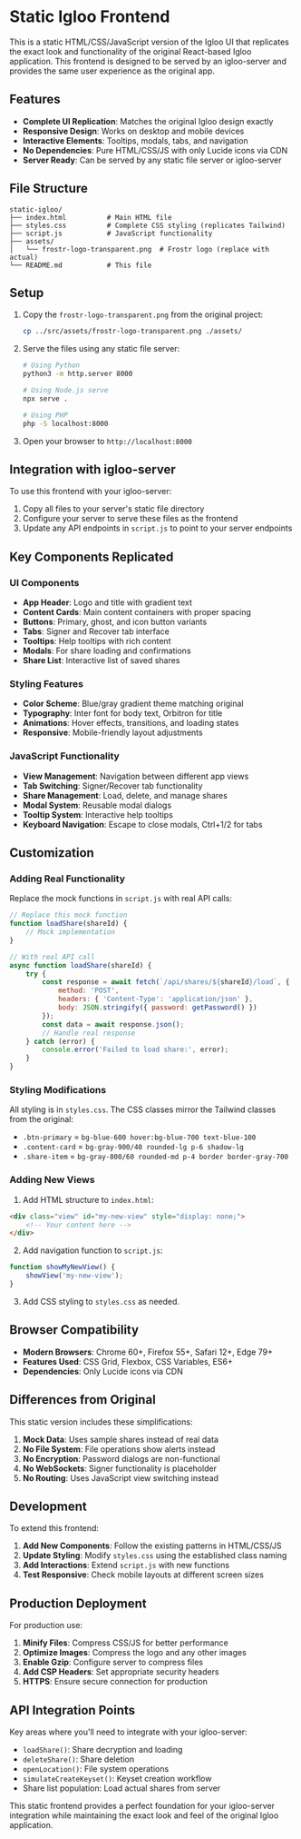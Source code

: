 # Static Igloo Frontend

This is a static HTML/CSS/JavaScript version of the Igloo UI that replicates the exact look and functionality of the original React-based Igloo application. This frontend is designed to be served by an igloo-server and provides the same user experience as the original app.

## Features

- **Complete UI Replication**: Matches the original Igloo design exactly
- **Responsive Design**: Works on desktop and mobile devices
- **Interactive Elements**: Tooltips, modals, tabs, and navigation
- **No Dependencies**: Pure HTML/CSS/JS with only Lucide icons via CDN
- **Server Ready**: Can be served by any static file server or igloo-server

## File Structure

```
static-igloo/
├── index.html          # Main HTML file
├── styles.css          # Complete CSS styling (replicates Tailwind)
├── script.js           # JavaScript functionality
├── assets/
│   └── frostr-logo-transparent.png  # Frostr logo (replace with actual)
└── README.md           # This file
```

## Setup

1. Copy the `frostr-logo-transparent.png` from the original project:
   ```bash
   cp ../src/assets/frostr-logo-transparent.png ./assets/
   ```

2. Serve the files using any static file server:
   ```bash
   # Using Python
   python3 -m http.server 8000
   
   # Using Node.js serve
   npx serve .
   
   # Using PHP
   php -S localhost:8000
   ```

3. Open your browser to `http://localhost:8000`

## Integration with igloo-server

To use this frontend with your igloo-server:

1. Copy all files to your server's static file directory
2. Configure your server to serve these files as the frontend
3. Update any API endpoints in `script.js` to point to your server endpoints

## Key Components Replicated

### UI Components
- **App Header**: Logo and title with gradient text
- **Content Cards**: Main content containers with proper spacing
- **Buttons**: Primary, ghost, and icon button variants
- **Tabs**: Signer and Recover tab interface
- **Tooltips**: Help tooltips with rich content
- **Modals**: For share loading and confirmations
- **Share List**: Interactive list of saved shares

### Styling Features
- **Color Scheme**: Blue/gray gradient theme matching original
- **Typography**: Inter font for body text, Orbitron for title
- **Animations**: Hover effects, transitions, and loading states
- **Responsive**: Mobile-friendly layout adjustments

### JavaScript Functionality
- **View Management**: Navigation between different app views
- **Tab Switching**: Signer/Recover tab functionality
- **Share Management**: Load, delete, and manage shares
- **Modal System**: Reusable modal dialogs
- **Tooltip System**: Interactive help tooltips
- **Keyboard Navigation**: Escape to close modals, Ctrl+1/2 for tabs

## Customization

### Adding Real Functionality

Replace the mock functions in `script.js` with real API calls:

```javascript
// Replace this mock function
function loadShare(shareId) {
    // Mock implementation
}

// With real API call
async function loadShare(shareId) {
    try {
        const response = await fetch(`/api/shares/${shareId}/load`, {
            method: 'POST',
            headers: { 'Content-Type': 'application/json' },
            body: JSON.stringify({ password: getPassword() })
        });
        const data = await response.json();
        // Handle real response
    } catch (error) {
        console.error('Failed to load share:', error);
    }
}
```

### Styling Modifications

All styling is in `styles.css`. The CSS classes mirror the Tailwind classes from the original:

- `.btn-primary` = `bg-blue-600 hover:bg-blue-700 text-blue-100`
- `.content-card` = `bg-gray-900/40 rounded-lg p-6 shadow-lg`
- `.share-item` = `bg-gray-800/60 rounded-md p-4 border border-gray-700`

### Adding New Views

1. Add HTML structure to `index.html`:
```html
<div class="view" id="my-new-view" style="display: none;">
    <!-- Your content here -->
</div>
```

2. Add navigation function to `script.js`:
```javascript
function showMyNewView() {
    showView('my-new-view');
}
```

3. Add CSS styling to `styles.css` as needed.

## Browser Compatibility

- **Modern Browsers**: Chrome 60+, Firefox 55+, Safari 12+, Edge 79+
- **Features Used**: CSS Grid, Flexbox, CSS Variables, ES6+
- **Dependencies**: Only Lucide icons via CDN

## Differences from Original

This static version includes these simplifications:

1. **Mock Data**: Uses sample shares instead of real data
2. **No File System**: File operations show alerts instead
3. **No Encryption**: Password dialogs are non-functional
4. **No WebSockets**: Signer functionality is placeholder
5. **No Routing**: Uses JavaScript view switching instead

## Development

To extend this frontend:

1. **Add New Components**: Follow the existing patterns in HTML/CSS/JS
2. **Update Styling**: Modify `styles.css` using the established class naming
3. **Add Interactions**: Extend `script.js` with new functions
4. **Test Responsive**: Check mobile layouts at different screen sizes

## Production Deployment

For production use:

1. **Minify Files**: Compress CSS/JS for better performance
2. **Optimize Images**: Compress the logo and any other images
3. **Enable Gzip**: Configure server to compress files
4. **Add CSP Headers**: Set appropriate security headers
5. **HTTPS**: Ensure secure connection for production

## API Integration Points

Key areas where you'll need to integrate with your igloo-server:

- `loadShare()`: Share decryption and loading
- `deleteShare()`: Share deletion
- `openLocation()`: File system operations
- `simulateCreateKeyset()`: Keyset creation workflow
- Share list population: Load actual shares from server

This static frontend provides a perfect foundation for your igloo-server integration while maintaining the exact look and feel of the original Igloo application. 